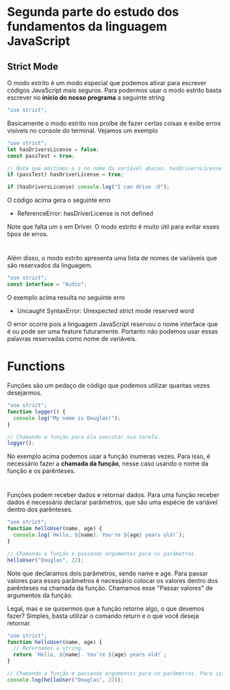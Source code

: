 # Segunda parte do estudo dos fundamentos da linguagem JavaScript

## Strict Mode

O modo estrito é um modo especial que podemos ativar para escrever códigos JavaScript mais seguros. Para podermos usar o modo estrito basta escrever no **ínicio do nosso programa** a seguinte string

```js
"use strict";
```

Basicamente o modo estrito nos proíbe de fazer certas coisas e exibe erros visíveis no console do terminal. Vejamos um exemplo

```js
"use strict";
let hasDriversLicense = false;
const passTest = true;

// Note que omitimos o s no nome da variável abaixo. hasDriversLicense != hasDriverLicense
if (passTest) hasDriverLicense = true;

if (hasDriversLicense) console.log("I can drive :D");
```

O código acima gera o seguinte erro

- ReferenceError: hasDriverLicense is not defined

Note que falta um s em Driver. O modo estrito é muito útil para evitar esses tipos de erros.

#

Além disso, o modo estrito apresenta uma lista de nomes de variáveis que são reservados da linguagem.

```js
"use strict";
const interface = "Audio";
```

O exemplo acima resulta no seguinte erro

- Uncaught SyntaxError: Unexpected strict mode reserved word

O error ocorre pois a linguagem JavaScript reservou o nome interface que é ou pode ser uma feature futuramente. Portanto não podemos usar essas palavras reservadas como nome de variáveis.

# Functions

Funções são um pedaço de código que podemos utilizar quantas vezes desejarmos.

```js
"use strict";
function logger() {
  console.log("My name is Douglas!");
}

// Chamando a função para ela executar sua tarefa.
logger();
```

No exemplo acima podemos usar a função inumeras vezes. Para isso, é necessário fazer a **chamada da função**, nesse caso usando o nome da função e os parênteses.

#

Funções podem receber dados e retornar dados. Para uma função receber dados é necessário declarar parâmetros, que são uma espécie de variável dentro dos parênteses.

```js
"use strict";
function helloUser(name, age) {
  console.log(`Hello, ${name}. You're ${age} years old!`);
}

// Chamando a função e passando argumentos para os parâmetros.
helloUser("Douglas", 22);
```

Note que declaramos dois parâmetros, sendo name e age. Para passar valores para esses parâmetros é necessário colocar os valores dentro dos parênteses na chamada da função. Chamamos esse "Passar valores" de argumentos da função.

Legal, mas e se quisermos que a função retorne algo, o que devemos fazer? Simples, basta utilizar o comando return e o que você deseja retornar.

```js
"use strict";
function helloUser(name, age) {
  // Retornamos a string.
  return `Hello, ${name}. You're ${age} years old!`;
}

// Chamando a função e passando argumentos para os parâmetros. Para isso é necessário usar a função console.log para exibir o valor retornado.
console.log(helloUser("Douglas", 22));
```
